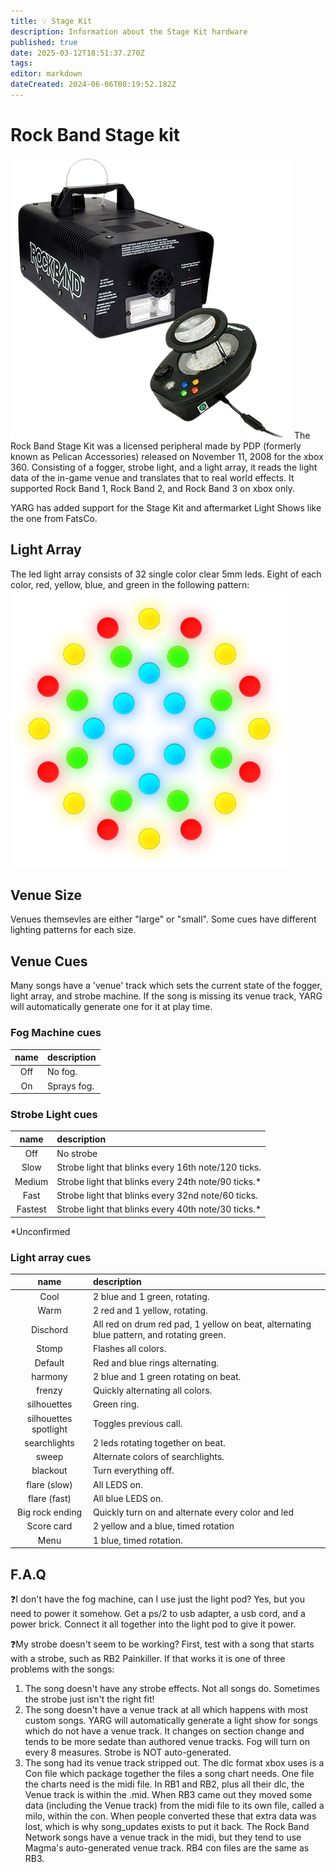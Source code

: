 ```yaml
---
title: 💡 Stage Kit
description: Information about the Stage Kit hardware
published: true
date: 2025-03-12T18:51:37.270Z
tags: 
editor: markdown
dateCreated: 2024-06-06T00:19:52.182Z
---
```


# Rock Band Stage kit
![stagekit.png](/stagekit/stagekit.png)
	The Rock Band Stage Kit was a licensed peripheral made by PDP (formerly known as Pelican Accessories) released on November 11, 2008 for the xbox 360. 
Consisting of a fogger, strobe light, and a light array, it reads the light data of the in-game venue and translates that to real world effects. It supported Rock Band 1, Rock Band 2, and Rock Band 3 on xbox only.

YARG has added support for the Stage Kit and aftermarket Light Shows like the one from FatsCo.
## Light Array
The led light array consists of 32 single color clear 5mm leds. Eight of each color, red, yellow, blue, and green in the following pattern:
![alllights.png](/stagekit/alllights.png)
## Venue Size
Venues themsevles are either "large" or "small". Some cues have different lighting patterns for each size.
## Venue Cues
Many songs have a 'venue' track which sets the current state of the fogger, light array, and strobe machine. If the song is missing its venue track, YARG will automatically generate one for it at play time.

### Fog Machine cues
|name|description|
|:-:|:-|
|Off|No fog.|
|On|Sprays fog.|

### Strobe Light cues
|name|description|
|:-:|:-|
|Off| No strobe|
|Slow|Strobe light that blinks every 16th note/120 ticks.|
|Medium|Strobe light that blinks every 24th note/90 ticks.*|
|Fast|Strobe light that blinks every 32nd note/60 ticks.|
|Fastest|Strobe light that blinks every 40th note/30 ticks.*|
*Unconfirmed
### Light array cues
|name|description|
|:-:|:-|
|Cool|2 blue and 1 green, rotating.|
|Warm|2 red and 1 yellow, rotating.|
|Dischord| All red on drum red pad, 1 yellow on beat, alternating blue pattern, and rotating green.|
|Stomp| Flashes all colors.|
|Default| Red and blue rings alternating.|
|harmony| 2 blue and 1 green rotating on beat.|
|frenzy| Quickly alternating all colors.|
|silhouettes| Green ring.|
|silhouettes spotlight| Toggles previous call.|
|searchlights| 2 leds rotating together on beat.|
|sweep| Alternate colors of searchlights.|  
|blackout| Turn everything off.|
|flare (slow)|All LEDS on.|
|flare (fast)|All blue LEDS on.|
|Big rock ending| Quickly turn on and alternate every color and led|
|Score card|2 yellow and a blue, timed rotation|
|Menu|1 blue, timed rotation.|
## F.A.Q
❓I don't have the fog machine, can I use just the light pod?
Yes, but you need to power it somehow. Get a ps/2 to usb adapter, a usb cord, and a power brick. Connect it all together into the light pod to give it power.

❓My strobe doesn't seem to be working?
First, test with a song that starts with a strobe, such as RB2 Painkiller.
If that works it is one of three problems with the songs:
1) The song doesn't have any strobe effects. Not all songs do.
Sometimes the strobe just isn't the right fit!
2) The song doesn't have a venue track at all which happens with most custom songs.
YARG will automatically generate a light show for songs which do not have a venue track. It changes on section change and tends to be more sedate than authored venue tracks. Fog will turn on every 8 measures. Strobe is NOT auto-generated.
3) The song had its venue track stripped out.
The dlc format xbox uses is a Con file which package together the files a song chart needs. One file the charts need is the midi file. In RB1 and RB2, plus all their dlc, the Venue track is within the .mid. When RB3 came out they moved some data (including the Venue track) from the midi file to its own file, called a milo, within the con. When people converted these that extra data was lost, which is why song_updates exists to put it back. The Rock Band Network songs have a venue track in the midi, but they tend to use Magma's auto-generated venue track. RB4 con files are the same as RB3.


